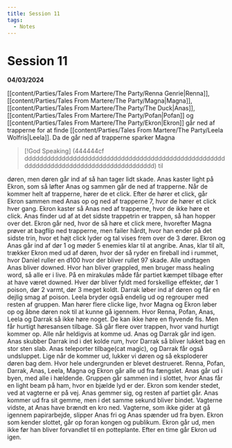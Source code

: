 ```yaml
---
title: Session 11
tags:
  - Notes
---
```

# Session 11
**04/03/2024**

[[content/Parties/Tales From Martere/The Party/Renna Genrie|Renna]], [[content/Parties/Tales From Martere/The Party/Magna|Magna]], [[content/Parties/Tales From Martere/The Party/The Duck|Anas]], [[content/Parties/Tales From Martere/The Party/Pofan|Pofan]] og [[content/Parties/Tales From Martere/The Party/Ekron|Ekron]] går ned af trapperne for at finde [[content/Parties/Tales From Martere/The Party/Leela Wolfris|Leela]]. Da de går ned af trapperne sparker Magna

> [!God Speaking]
(444444cf ddddddddddddddddddddddddddddddddddddddddddddddddddddddddddddddddddddddddddddddddddddddddd) til 

døren, men døren går ind af så han tager lidt skade. Anas kaster light på Ekron, som så løfter Anas og sammen går de ned af trapperne. Når de kommer helt af trapperne, hører de et click. Efter de hører et click, går Ekron sammen med Anas op og ned af trapperne 7, hvor de hører et click hver gang. Ekron kaster så Anas ned af trapperne, hvor de ikke høre et click. Anas finder ud af at det sidste trappetrin er trappen, så han hopper over det. Ekron går ned, hvor de så høre et click mere, hvorefter Magna prøver at bagflip ned trapperne, men failer hårdt, hvor han ender på det sidste trin, hvor et højt click lyder og tal vises frem over de 3 dører. Ekron og Anas går ind af dør 1 og møder 5 enemies klar til at angribe. Anas, klar til alt, trækker Ekron med ud af døren, hvor der så ryder en fireball ind i rummet, hvor Daniel ruller en d100 hvor der bliver rullet 97 skade. Alle undtagen Anas bliver downed. Hvor han bliver grappled, men bruger mass healing word, så alle er i live. På en mirakuløs måde får partiet kæmpet tilbage efter at have været downed. Hver dør bliver fyldt med forskellige effekter, dør 1 poison, dør 2 varmt, dør 3 meget koldt. Darrak løber ind af døren og får en dejlig smag af poison. Leela bryder også endelig ud og regrouper med resten af gruppen. Man hører flere clicke lige, hvor Magna og Ekron løber op og åbne døren nok til at kunne gå igennem. Hvor Renna, Pofan, Anas, Leela og Darrak så ikke høre noget. De kan ikke høre en flyvende fis. Men får hurtigt høresansen tilbage. Så går flere over trappen, hvor vand hurtigt kommer op. Alle når heldigvis at komme ud. Anas og Darrak går ind igen. Anas skubber Darrak ind i det kolde rum, hvor Darrak så bliver lukket bag en stor sten slab. Anas teleporter tilbage(cat magic), og Darrak får også undsluppet. Lige når de kommer ud, lukker vi døren og så eksploderer døren bag dem. Hvor hele undergrunden er blevet destrueret. Renna, Pofan, Darrak, Anas, Leela, Magna og Ekron går alle ud fra fængslet. Anas går ud i byen, med alle i hældende. Gruppen går sammen ind i slottet, hvor Anas får en light beam på ham, hvor en bjælde lyd er der. Ekron som kender stedet, ved at vagterne er på vej. Anas gemmer sig, og resten af partiet går. Anas kommer ud fra sit gemme, men i det samme sekund bliver bindet. Vagterne vidste, at Anas have brændt en kro ned. Vagterne, som ikke gider at gå igennem papirarbejde, slipper Anas fri og Anas spænder ud fra byen. Ekron som kender slottet, går op foran kongen og publikum. Ekron går ud, men ikke før han bliver forvandlet til en potteplante. Efter en time går Ekron ud igen. 
